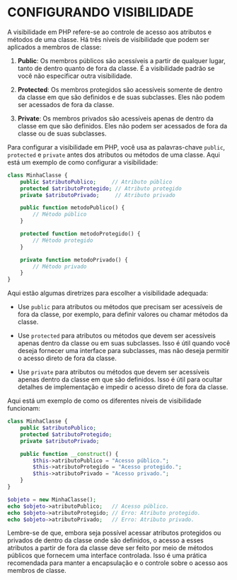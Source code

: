 # CONFIGURANDO VISIBILIDADE
A visibilidade em PHP refere-se ao controle de acesso aos atributos e métodos de uma classe. Há três níveis de visibilidade que podem ser aplicados a membros de classe:

1. **Public**: Os membros públicos são acessíveis a partir de qualquer lugar, tanto de dentro quanto de fora da classe. É a visibilidade padrão se você não especificar outra visibilidade.

2. **Protected**: Os membros protegidos são acessíveis somente de dentro da classe em que são definidos e de suas subclasses. Eles não podem ser acessados de fora da classe.

3. **Private**: Os membros privados são acessíveis apenas de dentro da classe em que são definidos. Eles não podem ser acessados de fora da classe ou de suas subclasses.

Para configurar a visibilidade em PHP, você usa as palavras-chave `public`, `protected` e `private` antes dos atributos ou métodos de uma classe. Aqui está um exemplo de como configurar a visibilidade:

```php
class MinhaClasse {
    public $atributoPublico;     // Atributo público
    protected $atributoProtegido; // Atributo protegido
    private $atributoPrivado;     // Atributo privado

    public function metodoPublico() {
        // Método público
    }

    protected function metodoProtegido() {
        // Método protegido
    }

    private function metodoPrivado() {
        // Método privado
    }
}
```

Aqui estão algumas diretrizes para escolher a visibilidade adequada:

- Use `public` para atributos ou métodos que precisam ser acessíveis de fora da classe, por exemplo, para definir valores ou chamar métodos da classe.

- Use `protected` para atributos ou métodos que devem ser acessíveis apenas dentro da classe ou em suas subclasses. Isso é útil quando você deseja fornecer uma interface para subclasses, mas não deseja permitir o acesso direto de fora da classe.

- Use `private` para atributos ou métodos que devem ser acessíveis apenas dentro da classe em que são definidos. Isso é útil para ocultar detalhes de implementação e impedir o acesso direto de fora da classe.

Aqui está um exemplo de como os diferentes níveis de visibilidade funcionam:

```php
class MinhaClasse {
    public $atributoPublico;
    protected $atributoProtegido;
    private $atributoPrivado;

    public function __construct() {
        $this->atributoPublico = "Acesso público.";
        $this->atributoProtegido = "Acesso protegido.";
        $this->atributoPrivado = "Acesso privado.";
    }
}

$objeto = new MinhaClasse();
echo $objeto->atributoPublico;   // Acesso público.
echo $objeto->atributoProtegido; // Erro: Atributo protegido.
echo $objeto->atributoPrivado;   // Erro: Atributo privado.
```

Lembre-se de que, embora seja possível acessar atributos protegidos ou privados de dentro da classe onde são definidos, o acesso a esses atributos a partir de fora da classe deve ser feito por meio de métodos públicos que fornecem uma interface controlada. Isso é uma prática recomendada para manter a encapsulação e o controle sobre o acesso aos membros de classe.